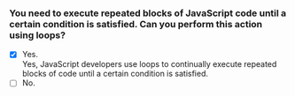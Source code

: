 ### You need to execute repeated blocks of JavaScript code until a certain condition is satisfied. Can you perform this action using loops?

- [x] Yes. <br>
      Yes, JavaScript developers use loops to continually execute repeated blocks of code until a certain condition is satisfied.
- [ ] No.
